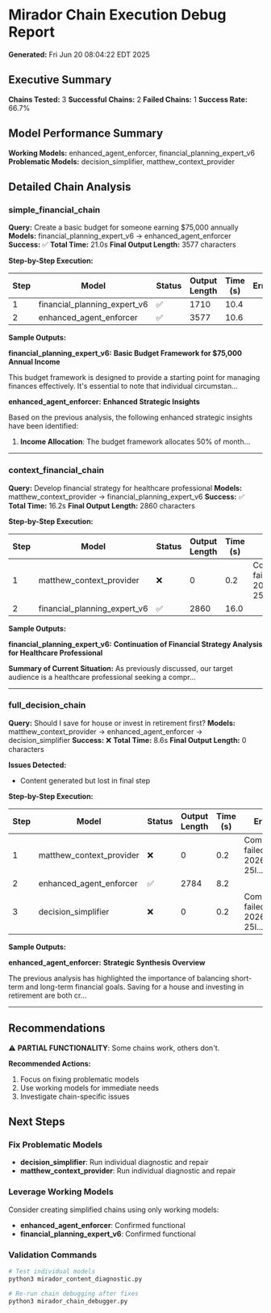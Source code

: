 # Mirador Chain Execution Debug Report

**Generated:** Fri Jun 20 08:04:22 EDT 2025

## Executive Summary

**Chains Tested:** 3
**Successful Chains:** 2
**Failed Chains:** 1
**Success Rate:** 66.7%

## Model Performance Summary

**Working Models:** enhanced_agent_enforcer, financial_planning_expert_v6
**Problematic Models:** decision_simplifier, matthew_context_provider

## Detailed Chain Analysis

### simple_financial_chain

**Query:** Create a basic budget for someone earning $75,000 annually
**Models:** financial_planning_expert_v6 → enhanced_agent_enforcer
**Success:** ✅
**Total Time:** 21.0s
**Final Output Length:** 3577 characters

**Step-by-Step Execution:**

| Step | Model | Status | Output Length | Time (s) | Error |
|------|-------|--------|---------------|----------|-------|
| 1 | financial_planning_expert_v6 | ✅ | 1710 | 10.4 |  |
| 2 | enhanced_agent_enforcer | ✅ | 3577 | 10.6 |  |

**Sample Outputs:**

**financial_planning_expert_v6:** **Basic Budget Framework for $75,000 Annual Income**

This budget framework is designed to provide a starting point for managing finances effectively. It's essential to note that individual circumstan...

**enhanced_agent_enforcer:** **Enhanced Strategic Insights**

Based on the previous analysis, the following enhanced strategic insights have been identified:

1.  **Income Allocation**: The budget framework allocates 50% of month...

---

### context_financial_chain

**Query:** Develop financial strategy for healthcare professional
**Models:** matthew_context_provider → financial_planning_expert_v6
**Success:** ✅
**Total Time:** 16.2s
**Final Output Length:** 2860 characters

**Step-by-Step Execution:**

| Step | Model | Status | Output Length | Time (s) | Error |
|------|-------|--------|---------------|----------|-------|
| 1 | matthew_context_provider | ❌ | 0 | 0.2 | Command failed: [?2026h[?25l... |
| 2 | financial_planning_expert_v6 | ✅ | 2860 | 16.0 |  |

**Sample Outputs:**

**financial_planning_expert_v6:** **Continuation of Financial Strategy Analysis for Healthcare Professional**

**Summary of Current Situation:**
As previously discussed, our target audience is a healthcare professional seeking a compr...

---

### full_decision_chain

**Query:** Should I save for house or invest in retirement first?
**Models:** matthew_context_provider → enhanced_agent_enforcer → decision_simplifier
**Success:** ❌
**Total Time:** 8.6s
**Final Output Length:** 0 characters

**Issues Detected:**
- Content generated but lost in final step

**Step-by-Step Execution:**

| Step | Model | Status | Output Length | Time (s) | Error |
|------|-------|--------|---------------|----------|-------|
| 1 | matthew_context_provider | ❌ | 0 | 0.2 | Command failed: [?2026h[?25l... |
| 2 | enhanced_agent_enforcer | ✅ | 2784 | 8.2 |  |
| 3 | decision_simplifier | ❌ | 0 | 0.2 | Command failed: [?2026h[?25l... |

**Sample Outputs:**

**enhanced_agent_enforcer:** **Strategic Synthesis Overview**

The previous analysis has highlighted the importance of balancing short-term and long-term financial goals. Saving for a house and investing in retirement are both cr...

---

## Recommendations

⚠️ **PARTIAL FUNCTIONALITY**: Some chains work, others don't.

**Recommended Actions:**
1. Focus on fixing problematic models
2. Use working models for immediate needs
3. Investigate chain-specific issues

## Next Steps

### Fix Problematic Models
- **decision_simplifier**: Run individual diagnostic and repair
- **matthew_context_provider**: Run individual diagnostic and repair

### Leverage Working Models
Consider creating simplified chains using only working models:
- **enhanced_agent_enforcer**: Confirmed functional
- **financial_planning_expert_v6**: Confirmed functional

### Validation Commands
```bash
# Test individual models
python3 mirador_content_diagnostic.py

# Re-run chain debugging after fixes
python3 mirador_chain_debugger.py
```
